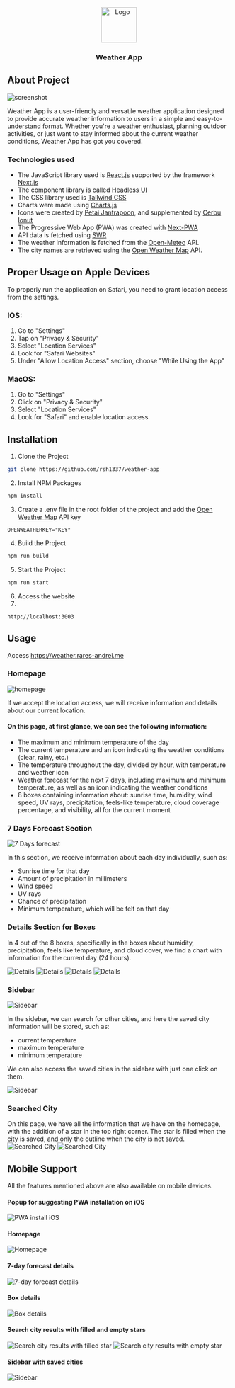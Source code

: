 <div align="center">
  <a href="https://github.com/rsh1337/weather-app">
    <img src="readme/logo.png" alt="Logo" width="80" height="80">
  </a>
        <h3 align="center">Weather App</h3>
</div>

## About Project

<img src="readme/img.png" alt="screenshot">

Weather App is a user-friendly and versatile weather application designed to provide accurate weather information to users in a simple and easy-to-understand format. Whether you're a weather enthusiast, planning outdoor activities, or just want to stay informed about the current weather conditions, Weather App has got you covered.

### Technologies used

-   The JavaScript library used is [React.js](https://reactjs.org/docs/getting-started.html) supported by the framework [Next.js](https://nextjs.org/docs)
-   The component library is called [Headless UI](https://headlessui.com)
-   The CSS library used is [Tailwind CSS](https://tailwindcss.com)
-   Charts were made using [Charts.js](https://www.chartjs.org)
-   Icons were created by [Petai Jantrapoon](https://iconscout.com/icon-pack/weather-forecast-outline-flat), and supplemented by [Cerbu Ionut](https://www.instagram.com/oshikv_/)
-   The Progressive Web App (PWA) was created with [Next-PWA](https://www.npmjs.com/package/next-pwa)
-   API data is fetched using [SWR](https://swr.vercel.app)
-   The weather information is fetched from the [Open-Meteo](https://open-meteo.com) API.
-   The city names are retrieved using the [Open Weather Map](https://openweathermap.org) API.

## Proper Usage on Apple Devices
To properly run the application on Safari, you need to grant location access from the settings.

### IOS:
1. Go to "Settings" 
2. Tap on "Privacy & Security"
3. Select "Location Services"
4. Look for "Safari Websites"
5. Under "Allow Location Access" section, choose "While Using the App"

### MacOS:
1. Go to "Settings"
2. Click on "Privacy & Security"
3. Select "Location Services"
4. Look for "Safari" and enable location access.

## Installation

1. Clone the Project

```sh
git clone https://github.com/rsh1337/weather-app
```

2. Install NPM Packages

```sh
npm install
```

3. Create a .env file in the root folder of the project and add the [Open Weather Map](https://openweathermap.org) API key

```
OPENWEATHERKEY="KEY"
```

4. Build the Project

```sh
npm run build
```

5. Start the Project

```sh
npm run start
```

6. Access the website
7. 
```
http://localhost:3003
```

## Usage

Access https://weather.rares-andrei.me

### Homepage

<img src="readme/img.png" alt="homepage"/>

If we accept the location access, we will receive information and details about our current location.

#### On this page, at first glance, we can see the following information:

- The maximum and minimum temperature of the day
- The current temperature and an icon indicating the weather conditions (clear, rainy, etc.)
- The temperature throughout the day, divided by hour, with temperature and weather icon
- Weather forecast for the next 7 days, including maximum and minimum temperature, as well as an icon indicating the weather conditions
- 8 boxes containing information about: sunrise time, humidity, wind speed, UV rays, precipitation, feels-like temperature, cloud coverage percentage, and visibility, all for the current moment

### 7 Days Forecast Section

<img src="readme/img_1.png" alt="7 Days forecast" />

In this section, we receive information about each day individually, such as:

- Sunrise time for that day
- Amount of precipitation in millimeters
- Wind speed
- UV rays
- Chance of precipitation
- Minimum temperature, which will be felt on that day

### Details Section for Boxes

In 4 out of the 8 boxes, specifically in the boxes about humidity, precipitation, feels like temperature, and cloud cover, we find a chart with information for the current day (24 hours).

<img src="readme/img_2.png" alt="Details" />
<img src="readme/img_3.png" alt="Details" />
<img src="readme/img_4.png" alt="Details" />
<img src="readme/img_5.png" alt="Details" />


### Sidebar

<img src="readme/img_7.png" alt="Sidebar"/>

In the sidebar, we can search for other cities, and here the saved city information will be stored, such as:

- current temperature
- maximum temperature
- minimum temperature

We can also access the saved cities in the sidebar with just one click on them.

<img src="readme/img_6.png" alt="Sidebar"/>

### Searched City

On this page, we have all the information that we have on the homepage, with the addition of a star in the top right corner. The star is filled when the city is saved, and only the outline when the city is not saved.
<img src="readme/img_8.png" alt="Searched City"/>
<img src="readme/img_9.png" alt="Searched City"/>

## Mobile Support

All the features mentioned above are also available on mobile devices.

#### Popup for suggesting PWA installation on iOS

<img src="readme/img_10.png" alt="PWA install iOS"/>

#### Homepage

<img src="readme/img_11.png" alt="Homepage"/>

#### 7-day forecast details

<img src="readme/img_12.png" alt="7-day forecast details"/>

#### Box details

<img src="readme/img_13.png" alt="Box details"/>

#### Search city results with filled and empty stars

<img src="readme/img_14.png" alt="Search city results with filled star"/>

<img src="readme/img_15.png" alt="Search city results with empty star"/>

#### Sidebar with saved cities

<img src="readme/img_16.png" alt="Sidebar"/>